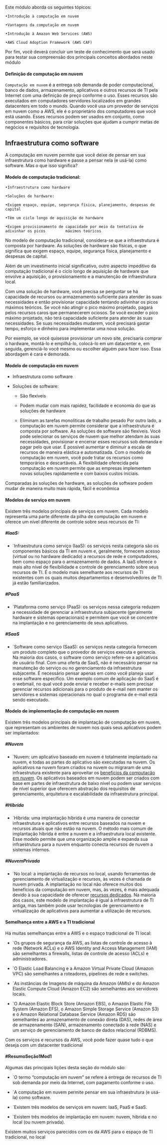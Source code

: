 Este módulo aborda os seguintes tópicos:

	•Introdução à computação em nuvem

	•Vantagens da computação em nuvem

	•Introdução à Amazon Web Services (AWS)

	•AWS Cloud Adoption Framework (AWS CAF)

Por fim, você deverá concluir um teste de conhecimento que será usado para testar sua compreensão dos principais conceitos abordados neste módulo

#### Definição de computação em nuvem
`Computação em nuvem` é a entrega sob demanda de poder computacional, banco de dados, armazenamento, aplicativos e outros recursos de TI pela Internet com uma definição de preço conforme o uso. Esses recursos são executados em computadores servidores localizados em grandes datacenters em todo o mundo. Quando você usa um provedor de serviços em nuvem como a AWS, ele é o proprietário dos computadores que você está usando. Esses recursos podem ser usados em conjunto, como componentes básicos, para criar soluções que ajudam a cumprir metas de negócios e requisitos de tecnologia.

## Infraestrutura como software
A computação em nuvem permite que você deixe de pensar em sua infraestrutura como hardware e passe a pensar nela (e usá-la) como software. Mas o que isso significa?

#### Modelo de computação tradicional:
	•Infraestrutura como hardware

	•Soluções de hardware:

	•Exigem espaço, equipe, segurança física, planejamento, despesas de capital

	•Têm um ciclo longo de aquisição de hardware

	•Exigem provisionamento de capacidade por meio da tentativa de adivinhar os picos         máximos teóricos

No modelo de computação tradicional, considera-se que a infraestrutura é composta por hardware. As soluções de hardware são físicas, o que significa que exigem espaço, equipe, segurança física, planejamento e despesas de capital.

Além de um investimento inicial significativo, outro aspecto impeditivo da computação tradicional é o ciclo longo de aquisição de hardware que envolve a aquisição, o provisionamento e a manutenção de infraestrutura local.

Com uma solução de hardware, você precisa se perguntar se há capacidade de recursos ou armazenamento suficiente para atender às suas necessidades e então provisionar capacidade tentando adivinhar os picos máximos teóricos. Se você não atingir o pico máximo projetado, pagará pelos recursos caros que permanecerem ociosos. Se você exceder o pico máximo projetado, não terá capacidade suficiente para atender às suas necessidades. Se suas necessidades mudarem, você precisará gastar tempo, esforço e dinheiro para implementar uma nova solução.

Por exemplo, se você quisesse provisionar um novo site, precisaria comprar o hardware, montá-lo e empilhá-lo, colocá-lo em um datacenter e, em seguida, gerenciá-lo você mesmo ou escolher alguém para fazer isso. Essa abordagem é cara e demorada.

#### Modelo de computação em nuvem
- Infraestrutura como software

- Soluções de software:

	- São flexíveis

	- Podem mudar com mais rapidez, facilidade e economia do que as soluções de hardware

	- Eliminam as tarefas monolíticas de trabalho pesado
Por outro lado, a computação em nuvem permite considerar que a infraestrutura é composta por software. As soluções de software são flexíveis. Você pode selecionar os serviços de nuvem que melhor atendam às suas necessidades, provisionar e encerrar esses recursos sob demanda e pagar pelo que usar. É possível aumentar e diminuir a escala de recursos de maneira elástica e automatizada. Com o modelo de computação em nuvem, você pode tratar os recursos como temporários e descartáveis. A flexibilidade oferecida pela computação em nuvem permite que as empresas implementem novas soluções rapidamente e com baixos custos iniciais.

Comparadas às soluções de hardware, as soluções de software podem mudar de maneira muito mais rápida, fácil e econômica

#### Modelos de serviço em nuvem
Existem três modelos principais de serviços em nuvem. Cada modelo representa uma parte diferente da pilha de computação em nuvem e oferece um nível diferente de controle sobre seus recursos de TI:
##### #IaaS:
- `Infraestrutura como serviço (IaaS): os serviços nesta categoria são os componentes básicos da TI em nuvem e, geralmente, fornecem acesso (virtual ou no hardware dedicado) a recursos de rede e computadores, bem como espaço para o armazenamento de dados. A IaaS oferece o mais alto nível de flexibilidade e controle de gerenciamento sobre seus recursos de TI. É o modelo mais semelhante aos recursos de TI existentes com os quais muitos departamentos e desenvolvedores de TI já estão familiarizados.
##### #PaaS
- `Plataforma como serviço (PaaS): os serviços nessa categoria reduzem a necessidade de gerenciar a infraestrutura subjacente (geralmente hardware e sistemas operacionais) e permitem que você se concentre na implantação e no gerenciamento de seus aplicativos.
##### #SaaS
- `Software como serviço (SaaS): os serviços nesta categoria fornecem um produto completo que o provedor de serviços executa e gerencia. Na maioria dos casos, o software como serviço refere-se a aplicativos de usuário final. Com uma oferta de SaaS, não é necessário pensar na manutenção do serviço ou no gerenciamento da infraestrutura subjacente. É necessário pensar apenas em como você planeja usar esse software específico. Um exemplo comum de aplicação do SaaS é o webmail, no qual você pode enviar e receber e-mails sem precisar gerenciar recursos adicionais para o produto de e-mail nem manter os servidores e sistemas operacionais no qual o programa de e-mail está sendo executado.

#### Modelo de implementação de computação em nuvem
Existem três modelos principais de implantação de computação em nuvem, que representam os ambientes de nuvem nos quais seus aplicativos podem ser implantados:
##### #Nuvem
- `Nuvem: um aplicativo baseado em nuvem é totalmente implantado na nuvem, e todas as partes do aplicativo são executadas na nuvem. Os aplicativos na nuvem foram criados na nuvem ou migraram de uma infraestrutura existente para aproveitar os [benefícios da computação em nuvem](https://aws.amazon.com/what-is-cloud-computing/?pg=TOCC). Os aplicativos baseados em nuvem podem ser criados com base em partes de infraestrutura de baixo nível ou podem usar serviços de nível superior que oferecem abstração dos requisitos de gerenciamento, arquitetura e escalabilidade da infraestrutura principal.

##### #Híbrida
- `Híbrida: uma implantação híbrida é uma maneira de conectar infraestrutura e aplicativos entre recursos baseados na nuvem e recursos atuais que não estão na nuvem. O método mais comum de implantação híbrida é entre a nuvem e a infraestrutura local existente. Esse modelo permite que uma organização amplie e expanda sua infraestrutura para a nuvem enquanto conecta recursos de nuvem a sistemas internos.

##### #NuvemPrivada
 - `No local: a implantação de recursos no local, usando ferramentas de gerenciamento de virtualização e recursos, às vezes é chamada de nuvem privada. A implantação no local não oferece muitos dos benefícios da computação em nuvem, mas, às vezes, é mais adequada devido à sua capacidade de oferecer [recursos dedicados](https://aws.amazon.com/enterprise/private/?pg=TOCC). Na maioria dos casos, este modelo de implantação é igual à infraestrutura de TI antiga, mas também pode usar tecnologias de gerenciamento e virtualização de aplicativos para aumentar a utilização de recursos.
#### Semelhança entre a AWS e a TI tradicional

Há muitas semelhanças entre a AWS e o espaço tradicional de TI local:

- `Os grupos de segurança da AWS, as listas de controle de acesso à rede (Network ACLs) e o AWS Identity and Access Management (IAM) são semelhantes a firewalls, listas de controle de acesso (ACLs) e administradores.

- `O Elastic Load Balancing e a Amazon Virtual Private Cloud (Amazon VPC) são semelhantes a roteadores, pipelines de rede e switches.

- `As instâncias de Imagens de máquina da Amazon (AMIs) e do Amazon Elastic Compute Cloud (Amazon EC2) são semelhantes aos servidores locais.

- `O Amazon Elastic Block Store (Amazon EBS), o Amazon Elastic File System (Amazon EFS), o Amazon Simple Storage Service (Amazon S3) e o Amazon Relational Database Service (Amazon RDS) são semelhantes ao armazenamento de conexão direta (DAS), redes de área de armazenamento (SAN), armazenamento conectado à rede (NAS) e um serviço de gerenciamento de banco de dados relacional (RDBMS).

Com os serviços e recursos da AWS, você pode fazer quase tudo o que deseja com um datacenter tradicional

#### #ResumoSeção1Mod1
Algumas das principais lições desta seção do módulo são:

- `O termo “computação em nuvem” se refere à entrega de recursos de TI sob demanda por meio da Internet, com pagamento conforme o uso.

- `A computação em nuvem permite pensar em sua infraestrutura (e usá-la) como software.

- `Existem três modelos de serviços em nuvem: IaaS, PaaS e SaaS.

- `Existem três modelos de implantação em nuvem: nuvem, híbrida e no local (ou nuvem privada).

Existem muitos serviços parecidos com os da AWS para o espaço de TI tradicional, no local
